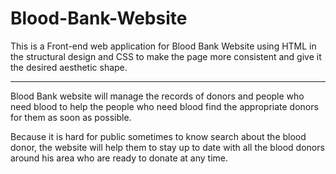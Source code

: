 # Blood-Bank-Website

This is a Front-end web application for Blood Bank Website using HTML in the structural design 
and CSS to make the page more consistent and give it the desired aesthetic shape.

----------------------------------------------------------------------------------------------------------

Blood Bank website will manage the records of donors and people who need blood to help the people 
who need blood find the appropriate donors for them as soon as possible.

Because it is hard for public sometimes to know search about the blood donor, the website will help them 
to stay up to date with all the blood donors around his area who are ready to donate at any time.
